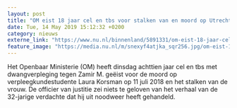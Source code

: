 ```yaml
---
layout: post
title: "OM eist 18 jaar cel en tbs voor stalken van en moord op Utrechtse studente"
date: Tue, 14 May 2019 15:12:32 +0200
category: nieuws
externe_link: "https://www.nu.nl/binnenland/5891331/om-eist-18-jaar-cel-en-tbs-voor-stalken-van-en-moord-op-utrechtse-studente.html"
feature_image: "https://media.nu.nl/m/snexyf4atjka_sqr256.jpg/om-eist-18-jaar-cel-en-tbs-voor-stalken-van-en-moord-op-utrechtse-studente.jpg"
---
```


Het Openbaar Ministerie (OM) heeft dinsdag achttien jaar cel en tbs met dwangverpleging tegen Zamir M. geëist voor de moord op verpleegkundestudente Laura Korsman op 11 juli 2018 en het stalken van de vrouw. De officier van justitie zei niets te geloven van het verhaal van de 32-jarige verdachte dat hij uit noodweer heeft gehandeld.
